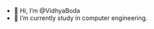 - 👋 Hi, I’m @VidhyaBoda
- 🌱 I’m currently study in computer engineering.

<!---
VidhyaBoda/VidhyaBoda is a ✨ special ✨ repository because its `README.md` (this file) appears on your GitHub profile.
You can click the Preview link to take a look at your changes.
--->
